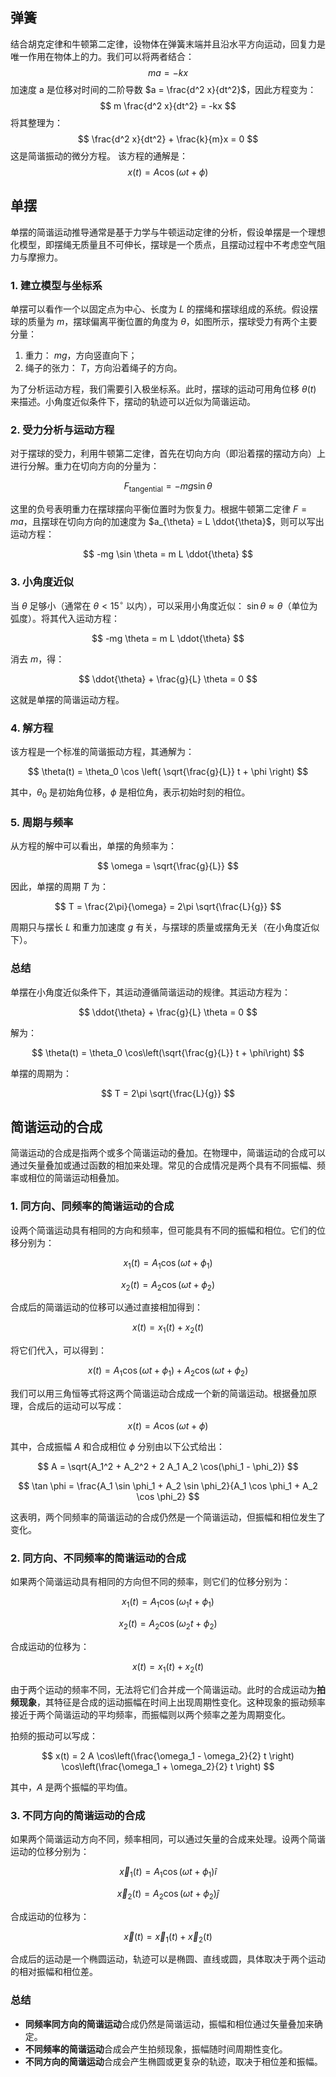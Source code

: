 ## 弹簧

结合胡克定律和牛顿第二定律，设物体在弹簧末端并且沿水平方向运动，回复力是唯一作用在物体上的力。我们可以将两者结合： $$ ma = -kx $$ 加速度 a 是位移对时间的二阶导数 $a = \frac{d^2 x}{dt^2}$，因此方程变为： $$ m \frac{d^2 x}{dt^2} = -kx $$ 将其整理为： $$ \frac{d^2 x}{dt^2} + \frac{k}{m}x = 0 $$ 这是简谐振动的微分方程。
该方程的通解是： $$ x(t) = A \cos(\omega t + \phi) $$

## 单摆

单摆的简谐运动推导通常是基于力学与牛顿运动定律的分析，假设单摆是一个理想化模型，即摆绳无质量且不可伸长，摆球是一个质点，且摆动过程中不考虑空气阻力与摩擦力。

### 1. 建立模型与坐标系

单摆可以看作一个以固定点为中心、长度为 $L$ 的摆绳和摆球组成的系统。假设摆球的质量为 $m$，摆球偏离平衡位置的角度为 $\theta$，如图所示，摆球受力有两个主要分量：

1. 重力： $mg$，方向竖直向下；
2. 绳子的张力： $T$，方向沿着绳子的方向。

为了分析运动方程，我们需要引入极坐标系。此时，摆球的运动可用角位移 $\theta(t)$ 来描述。小角度近似条件下，摆动的轨迹可以近似为简谐运动。

### 2. 受力分析与运动方程

对于摆球的受力，利用牛顿第二定律，首先在切向方向（即沿着摆的摆动方向）上进行分解。重力在切向方向的分量为：

$$
F_{\text{tangential}} = -mg \sin \theta
$$

这里的负号表明重力在摆球摆向平衡位置时为恢复力。根据牛顿第二定律 $F = ma$，且摆球在切向方向的加速度为 $a_{\theta} = L \ddot{\theta}$，则可以写出运动方程：

$$
-mg \sin \theta = m L \ddot{\theta}
$$

### 3. 小角度近似

当 $\theta$ 足够小（通常在 $\theta < 15^\circ$ 以内），可以采用小角度近似： $\sin \theta \approx \theta$（单位为弧度）。将其代入运动方程：

$$
-mg \theta = m L \ddot{\theta}
$$

消去 $m$，得：

$$
\ddot{\theta} + \frac{g}{L} \theta = 0
$$

这就是单摆的简谐运动方程。

### 4. 解方程

该方程是一个标准的简谐振动方程，其通解为：

$$
\theta(t) = \theta_0 \cos \left( \sqrt{\frac{g}{L}} t + \phi \right)
$$

其中，$\theta_0$ 是初始角位移，$\phi$ 是相位角，表示初始时刻的相位。

### 5. 周期与频率

从方程的解中可以看出，单摆的角频率为：

$$
\omega = \sqrt{\frac{g}{L}}
$$

因此，单摆的周期 $T$ 为：

$$
T = \frac{2\pi}{\omega} = 2\pi \sqrt{\frac{L}{g}}
$$

周期只与摆长 $L$ 和重力加速度 $g$ 有关，与摆球的质量或摆角无关（在小角度近似下）。

### 总结

单摆在小角度近似条件下，其运动遵循简谐运动的规律。其运动方程为：

$$
\ddot{\theta} + \frac{g}{L} \theta = 0
$$

解为：

$$
\theta(t) = \theta_0 \cos\left(\sqrt{\frac{g}{L}} t + \phi\right)
$$

单摆的周期为：

$$
T = 2\pi \sqrt{\frac{L}{g}}
$$

## 简谐运动的合成

简谐运动的合成是指两个或多个简谐运动的叠加。在物理中，简谐运动的合成可以通过矢量叠加或通过函数的相加来处理。常见的合成情况是两个具有不同振幅、频率或相位的简谐运动相叠加。

### 1. 同方向、同频率的简谐运动的合成

设两个简谐运动具有相同的方向和频率，但可能具有不同的振幅和相位。它们的位移分别为：

$$
x_1(t) = A_1 \cos(\omega t + \phi_1)
$$

$$
x_2(t) = A_2 \cos(\omega t + \phi_2)
$$

合成后的简谐运动的位移可以通过直接相加得到：

$$
x(t) = x_1(t) + x_2(t)
$$

将它们代入，可以得到：

$$
x(t) = A_1 \cos(\omega t + \phi_1) + A_2 \cos(\omega t + \phi_2)
$$

我们可以用三角恒等式将这两个简谐运动合成成一个新的简谐运动。根据叠加原理，合成后的运动可以写成：

$$
x(t) = A \cos(\omega t + \phi)
$$

其中，合成振幅 $A$ 和合成相位 $\phi$ 分别由以下公式给出：

$$
A = \sqrt{A_1^2 + A_2^2 + 2 A_1 A_2 \cos(\phi_1 - \phi_2)}
$$

$$
\tan \phi = \frac{A_1 \sin \phi_1 + A_2 \sin \phi_2}{A_1 \cos \phi_1 + A_2 \cos \phi_2}
$$

这表明，两个同频率的简谐运动的合成仍然是一个简谐运动，但振幅和相位发生了变化。

### 2. 同方向、不同频率的简谐运动的合成

如果两个简谐运动具有相同的方向但不同的频率，则它们的位移分别为：

$$
x_1(t) = A_1 \cos(\omega_1 t + \phi_1)
$$

$$
x_2(t) = A_2 \cos(\omega_2 t + \phi_2)
$$

合成运动的位移为：

$$
x(t) = x_1(t) + x_2(t)
$$

由于两个运动的频率不同，无法将它们合并成一个简谐运动。此时的合成运动为**拍频现象**，其特征是合成的运动振幅在时间上出现周期性变化。这种现象的振动频率接近于两个简谐运动的平均频率，而振幅则以两个频率之差为周期变化。

拍频的振动可以写成：

$$
x(t) = 2 A \cos\left(\frac{\omega_1 - \omega_2}{2} t \right) \cos\left(\frac{\omega_1 + \omega_2}{2} t \right)
$$

其中，$A$ 是两个振幅的平均值。

### 3. 不同方向的简谐运动的合成

如果两个简谐运动方向不同，频率相同，可以通过矢量的合成来处理。设两个简谐运动的位移分别为：

$$
\vec{x}_1(t) = A_1 \cos(\omega t + \phi_1) \hat{i}
$$

$$
\vec{x}_2(t) = A_2 \cos(\omega t + \phi_2) \hat{j}
$$

合成运动的位移为：

$$
\vec{x}(t) = \vec{x}_1(t) + \vec{x}_2(t)
$$

合成后的运动是一个椭圆运动，轨迹可以是椭圆、直线或圆，具体取决于两个运动的相对振幅和相位差。

### 总结

-   **同频率同方向的简谐运动**合成仍然是简谐运动，振幅和相位通过矢量叠加来确定。
-   **不同频率的简谐运动**合成会产生拍频现象，振幅随时间周期性变化。
-   **不同方向的简谐运动**合成会产生椭圆或更复杂的轨迹，取决于相位差和振幅。
